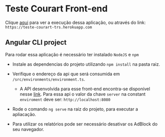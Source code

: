 # Teste Courart Front-end

Clique [aqui](https://teste-courart-trs.herokuapp.com) para ver a execução dessa aplicação, ou através do link: `https://teste-courart-trs.herokuapp.com`

## Angular CLI project

Para rodar essa aplicação é necessário ter instalado `NodeJS` e `npm`

- Instale as dependencias do projeto utilizando `npm install` na pasta raiz.
- Verifique o endereço da api que será consumida em `/src/environments/environment.ts`.
  - A API desenvolvida para esse front-end encontra-se disponível nesse [link](https://github.com/TarllesRoman/teste-courart-backend). Para essa api o valor da chave `server` na constant `enviroment` deve ser: `http://localhost:8080`

- Rode o comando `ng serve` na raiz do projeto, para executar a apliacação.
- Para utilizar os relatórios pode ser necessário desativar os AdBlock do seu navegador.
